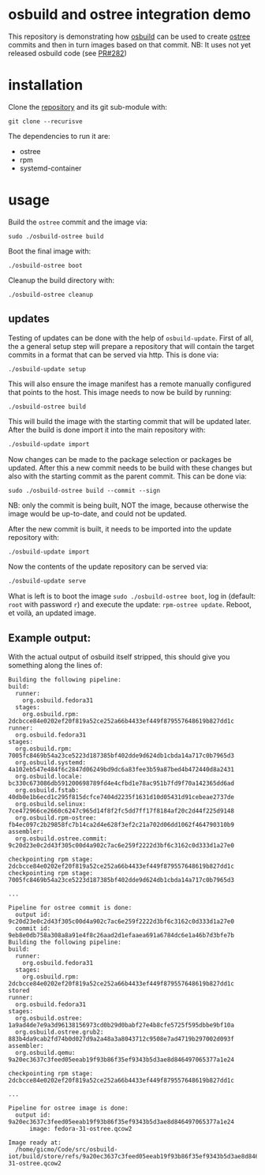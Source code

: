 # osbuild and ostree integration demo

This repository is demonstrating how [osbuild][osbuild] can be used
to create [ostree][ostree] commits and then in turn images based on
that commit.
NB: It uses not yet released osbuild code (see [PR#282][pr282])

# installation
Clone the [repository][this] and its git sub-module with:

```
git clone --recurisve
```

The dependencies to run it are:
  - ostree
  - rpm
  - systemd-container


# usage
Build the `ostree` commit and the image via:
```
sudo ./osbuild-ostree build
```

Boot the final image with:
```
./osbuild-ostree boot
```

Cleanup the build directory with:
```
./osbuild-ostree cleanup
```

## updates
Testing of updates can be done with the help of
`osbuild-update`. First of all, the a general
setup step will prepare a repository that will
contain the target commits in a format that can
be served via http. This is done via:

```
./osbuild-update setup
```
This will also ensure the image manifest has a
remote manually configured that points to the
host. This image needs to now be build by running:

```
./osbuild-ostree build
```

This will build the image with the starting commit
that will be updated later. After the build is done
import it into the main repository with:

```bash
./osbuild-update import
```

Now changes can be made to the package selection or
packages be updated.
After this a new commit needs to be build with these
changes but also with the starting commit as the
parent commit. This can be done via:

```
sudo ./osbuild-ostree build --commit --sign
```

NB: only the commit is being built, NOT the image,
because otherwise the image would be up-to-date,
and could not be updated.

After the new commit is built, it needs to be
imported into the update repository with:

``` bash
./osbuild-update import
```

Now the contents of the update repository can be
served via:

``` bash
./osbuild-update serve
```

What is left is to boot the image `sudo ./osbuild-ostree boot`,
log in (default: `root` with password `r`) and execute the
update: `rpm-ostree update`. Reboot, et voilà, an updated image.

## Example output:
With the actual output of osbuild itself stripped,
this should give you something along the lines of:

```
Building the following pipeline:
build:
  runner:
    org.osbuild.fedora31
  stages:
    org.osbuild.rpm: 	2dcbcce84e0202ef20f819a52ce252a66b4433ef449f879557648619b827dd1c
runner:
  org.osbuild.fedora31
stages:
  org.osbuild.rpm: 	7005fc8469b54a23ce5223d187385bf402dde9d624db1cbda14a717c0b7965d3
  org.osbuild.systemd: 	4a102eb547e484f6c2847d06249bd9dc6a83fee3b59a87bed4b472440d8a2431
  org.osbuild.locale: 	bc330c673086db591200698789fd4e4cfbd1e78ac951b7fd9f70a142365dd6ad
  org.osbuild.fstab: 	40db0e1b6ecd1c295f815dcfce7404d2235f1631d10d05431d91cebeae2737de
  org.osbuild.selinux: 	7ce472966ce2660c6247c965d14f8f2fc5dd7ff17f8184af20c2d44f225d9148
  org.osbuild.rpm-ostree: 	fb4ec097c2b29858fc7b14ca2d4e628f3ef2c21a702d06dd1062f464790310b9
assembler:
  org.osbuild.ostree.commit: 	9c20d23e0c2d43f305c00d4a902c7ac6e259f2222d3bf6c3162c0d333d1a27e0

checkpointing rpm stage: 2dcbcce84e0202ef20f819a52ce252a66b4433ef449f879557648619b827dd1c
checkpointing rpm stage: 7005fc8469b54a23ce5223d187385bf402dde9d624db1cbda14a717c0b7965d3

...

Pipeline for ostree commit is done:
  output id: 9c20d23e0c2d43f305c00d4a902c7ac6e259f2222d3bf6c3162c0d333d1a27e0
  commit id: 9eb8e0db758a308a8a91e4f8c26aad2d1efaaea691a6784dc6e1a46b7d3bfe7b
Building the following pipeline:
build:
  runner:
    org.osbuild.fedora31
  stages:
    org.osbuild.rpm: 	2dcbcce84e0202ef20f819a52ce252a66b4433ef449f879557648619b827dd1c stored
runner:
  org.osbuild.fedora31
stages:
  org.osbuild.ostree: 	1a9ad4de7e9a3d96138156973cd0b29d0babf27e4b8cfe5725f595dbbe9bf10a
  org.osbuild.ostree.grub2: 	883b4da9cab2fd74b0d027d9a2a48a3a8043712c9508e7ad4719b297002d093f
assembler:
  org.osbuild.qemu: 	9a20ec3637c3feed05eeab19f93b86f35ef9343b5d3ae8d846497065377a1e24

checkpointing rpm stage: 2dcbcce84e0202ef20f819a52ce252a66b4433ef449f879557648619b827dd1c

...

Pipeline for ostree image is done:
  output id: 9a20ec3637c3feed05eeab19f93b86f35ef9343b5d3ae8d846497065377a1e24
      image: fedora-31-ostree.qcow2

Image ready at:
  /home/gicmo/Code/src/osbuild-iot/build/store/refs/9a20ec3637c3feed05eeab19f93b86f35ef9343b5d3ae8d846497065377a1e24/fedora-31-ostree.qcow2
```



[osbuild]: https://osbuild.org
[ostree]: https://ostree.readthedocs.io/en/latest/
[pr282]: https://github.com/osbuild/osbuild/pull/282
[this]: https://github.com/gicmo/ostree-osbuild-demo/
